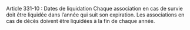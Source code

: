 Article 331-10 : Dates de liquidation
Chaque association en cas de survie doit être liquidée dans l’année qui suit son expiration.
Les associations en cas de décès doivent être liquidées à la fin de chaque année.